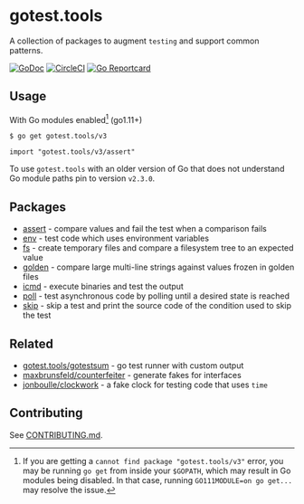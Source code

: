 # gotest.tools

A collection of packages to augment `testing` and support common patterns.

[![GoDoc](https://godoc.org/gotest.tools?status.svg)](http://gotest.tools)
[![CircleCI](https://circleci.com/gh/gotestyourself/gotest.tools/tree/master.svg?style=shield)](https://circleci.com/gh/gotestyourself/gotest.tools/tree/master)
[![Go Reportcard](https://goreportcard.com/badge/gotest.tools)](https://goreportcard.com/report/gotest.tools)

## Usage

With Go modules enabled[^1] (go1.11+)

```
$ go get gotest.tools/v3
```

```
import "gotest.tools/v3/assert"
```

To use `gotest.tools` with an older version of Go that does not understand Go
module paths pin to version `v2.3.0`.


## Packages

* [assert](http://gotest.tools/assert) -
  compare values and fail the test when a comparison fails
* [env](http://gotest.tools/env) -
  test code which uses environment variables
* [fs](http://gotest.tools/fs) -
  create temporary files and compare a filesystem tree to an expected value
* [golden](http://gotest.tools/golden) -
  compare large multi-line strings against values frozen in golden files
* [icmd](http://gotest.tools/icmd) -
  execute binaries and test the output
* [poll](http://gotest.tools/poll) -
  test asynchronous code by polling until a desired state is reached
* [skip](http://gotest.tools/skip) -
  skip a test and print the source code of the condition used to skip the test

## Related

* [gotest.tools/gotestsum](https://github.com/gotestyourself/gotestsum) - go test runner with custom output
* [maxbrunsfeld/counterfeiter](https://github.com/maxbrunsfeld/counterfeiter) - generate fakes for interfaces
* [jonboulle/clockwork](https://github.com/jonboulle/clockwork) - a fake clock for testing code that uses `time`

## Contributing

See [CONTRIBUTING.md](CONTRIBUTING.md).

[^1]: If you are getting a `cannot find package "gotest.tools/v3"` error, you may be running `go get` from inside your `$GOPATH`, which may result in Go modules being disabled. In that case, running `GO111MODULE=on go get...` may resolve the issue.
